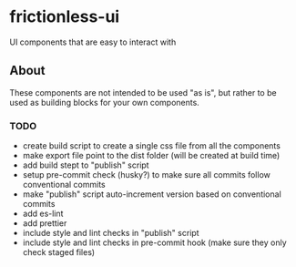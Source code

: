 # frictionless-ui

UI components that are easy to interact with

## About

These components are not intended to be used "as is", but rather to be used as building blocks for your own components.

### TODO

- create build script to create a single css file from all the components
- make export file point to the dist folder (will be created at build time)
- add build stept to "publish" script
- setup pre-commit check (husky?) to make sure all commits follow conventional commits
- make "publish" script auto-increment version based on conventional commits
- add es-lint
- add prettier
- include style and lint checks in "publish" script
- include style and lint checks in pre-commit hook (make sure they only check staged files)
